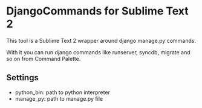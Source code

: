 # DjangoCommands for Sublime Text 2

This tool is a Sublime Text 2 wrapper around django manage.py commands. 

With it you can run django commands like runserver, syncdb, migrate and so on from Command Palette.


## Settings

 * python_bin: path to python interpreter
 * manage_py: path to manage.py file

